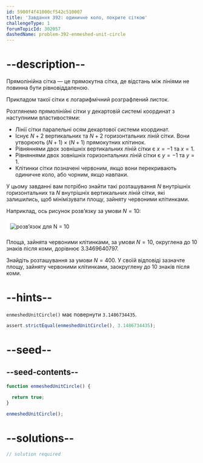 ```yaml
---
id: 5900f4f41000cf542c510007
title: 'Завдання 392: одиничне коло, покрите сіткою'
challengeType: 1
forumTopicId: 302057
dashedName: problem-392-enmeshed-unit-circle
---
```


# --description--

Прямолінійна сітка — це прямокутна сітка, де відстань між лініями не повинна бути рівновіддаленою.

Прикладом такої сітки є логарифмічний розграфлений листок.

Розглянемо прямолінійні сітки у декартовій системі координат з наступними властивостями:

- Лінії сітки паралельні осям декартової системи координат.
- Існує $N + 2$ вертикальних та $N + 2$ горизонтальних ліній сітки. Вони утворюють $(N + 1) \times (N + 1)$ прямокутних клітинок.
- Рівняннями двох зовнішніх вертикальних ліній сітки є $x = -1$ та $x = 1$.
- Рівняннями двох зовнішніх горизонтальних ліній сітки є $y = -1$ та $y = 1$.
- Клітинки сітки позначені червоним, якщо вони перекривають одиничне коло, або чорним, якщо навпаки.

У цьому завданні вам потрібно знайти такі розташування $N$ внутрішніх горизонтальних та $N$ внутрішніх вертикальних ліній сітки, які залишились, щоб мінімізувати площу, зайняту червоними клітинками.

Наприклад, ось рисунок розв’язку за умови $N = 10$:

<img class="img-responsive center-block" alt="розв’язок для N = 10" src="https://cdn.freecodecamp.org/curriculum/project-euler/enmeshed-unit-circle.png" style="background-color: white; padding: 10px;" />

Площа, зайнята червоними клітинками, за умови $N = 10$, округлена до 10 знаків після коми, дорівнює 3.3469640797.

Знайдіть розташування за умови $N = 400$. У своїй відповіді зазначте площу, зайняту червоними клітинками, заокруглену до 10 знаків після коми.

# --hints--

`enmeshedUnitCircle()` має повернути `3.1486734435`.

```js
assert.strictEqual(enmeshedUnitCircle(), 3.1486734435);
```

# --seed--

## --seed-contents--

```js
function enmeshedUnitCircle() {

  return true;
}

enmeshedUnitCircle();
```

# --solutions--

```js
// solution required
```
